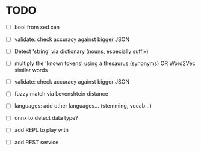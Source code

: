 # TODO

* [ ] bool from xed xen

* [ ] validate: check accuracy against bigger JSON

* [ ] Detect 'string' via dictionary (nouns, especially suffix)

* [ ] multiply the 'known tokens' using a thesaurus (synonyms) OR Word2Vec similar words

* [ ] validate: check accuracy against bigger JSON

* [ ] fuzzy match via Levenshtein distance

* [ ] languages: add other languages... (stemming, vocab...)

* [ ] onnx to detect data type?

* [ ] add REPL to play with

* [ ] add REST service
